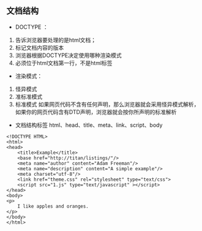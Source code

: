 ## 文档结构

* DOCTYPE ：
1. 告诉浏览器要处理的是html文档；
2. 标记文档内容的版本
3. 浏览器根据DOCTYPE决定使用哪种渲染模式
4. 必须位于html文档第一行，不是html标签

* 渲染模式：
1. 怪异模式
2. 准标准模式
3. 标准模式
    如果网页代码不含有任何声明，那么浏览器就会采用怪异模式解析，
    如果你的网页代码含有DTD声明，浏览器就会按你所声明的标准解析

* 文档结构标签
  html、head、title、meta、link、script、body

```
<!DOCTYPE HTML>
<html>
<head>
    <title>Example</title>
    <base href="http://titan/listings/"/>
    <meta name="author" content="Adam Freeman"/>
    <meta name="description" content="A simple example"/>
    <meta charset="utf-8"/>
    <link href="theme.css" rel="stylesheet" type="text/css">
    <script src="1.js" type="text/javascript" ></script>
</head>
<body>
<p>
    I like apples and oranges.
</p>
</body>
</html>
```